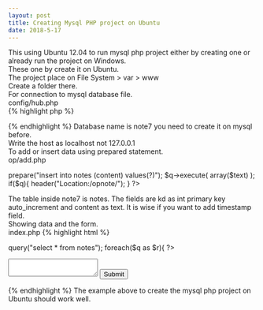 ```yaml
---
layout: post
title: Creating Mysql PHP project on Ubuntu
date: 2018-5-17
---
```

This using Ubuntu 12.04 to run mysql php project either by creating one or already run the project on Windows.  
These one by create it on Ubuntu.  
The project place on File System > var > www  
Create a folder there.  
For connection to mysql database file.  
config/hub.php  
{% highlight php %}
<?php  
$hub = new PDO('mysql:host=localhost;
dbname=note7;charset=utf8;',
'root', 'thepswrd');  
?>
{% endhighlight %}
Database name is note7 you need to create it on mysql before.  
Write the host as localhost not 127.0.0.1  
To add or insert data using prepared statement.  
op/add.php  
<?php  
$text = $_POST['text'];  

include "../config/hub.php";  

$q = $hub->prepare("insert into notes (content) values(?)");  
$q->execute( array($text) );  

if($q){  
header("Location:/opnote/");  
}  
?>  
The table inside note7 is notes. The fields are kd as int primary key auto_increment and content as text. It is wise if you want to add timestamp field.  
Showing data and the form.  
index.php
{% highlight html %}
<?php
include "config/hub.php";
$q = $hub->query("select * from notes");

foreach($q as $r){ ?>

<p>
<?php echo nl2br( $r['content'] ); ?>
</p>

<?php
}
?>

<form method='POST' action='op/add.php'>
	<textarea name='text'></textarea>
	<input type='submit'>
</form>
{% endhighlight %}
The example above to create the mysql php project on Ubuntu should work well.
